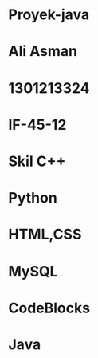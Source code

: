 # Proyek-java
# Ali Asman
# 1301213324
# IF-45-12
# Skil C++
# Python
# HTML,CSS
# MySQL
# CodeBlocks
# Java
